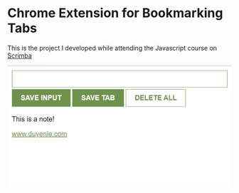 # Chrome Extension for Bookmarking Tabs

This is the project I developed while attending the Javascript course on [Scrimba](https://scrimba.com/allcourses)

![Browser Extension Preview](./preview.png "a title")



